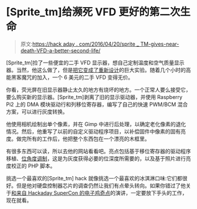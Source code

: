 # [Sprite_tm]给濒死 VFD 更好的第二次生命

> 原文:[https://hack aday . com/2016/04/20/sprite _ TM-gives-near-death-VFD-a-better-second-life/](https://hackaday.com/2016/04/20/sprite_tm-gives-near-death-vfd-a-better-second-life/)

[Sprite_tm]捡了一些便宜的二手 VFD 显示器，想自己定制温度和空气质量显示器。当然，他这么做了，但是[把它变成了重新设计](http://spritesmods.com/?art=vfdrestoration&f=had)的巨大实验。随着几个小时的高能黑客魔咒的加入，一个 6 美元的二手 VFD 变得无价。

你看，荧光屏在旧显示器静止太久的地方有烧坏的地方。一个正常人要么接受它，要么购买新的显示器。[Sprite_tm]剥离了旧的显示驱动器，并使用 Raspberry Pi2 上的 DMA 模块驱动行和列移位寄存器，编写了自己的快速 PWM/BCM 混合方案，可以进行灰度转换。

他使用相机绘制出单个像素，并在 Gimp 中进行后处理，以确定老化像素的退化情况。然后，他重写了以前的自定义驱动程序项目，以补偿固件中像素的固有亮度。做完所有的工作后，他把整个东西包在一个漂亮的木框里。

有很多东西可以读，所以去他的网站看看吧。亮点包括基于移位寄存器的驱动程序移植、[位角度调制](http://www.batsocks.co.uk/readme/art_bcm_1.htm)，这是为灰度获得必要的位深度所需要的，以及基于照片进行亮度校正的 PHP 脚本。

挑选一个最喜欢的[Sprite_tm] hack 就像挑选一个最喜欢的冰淇淋口味:它们都很好。但是他对硬盘控制器芯片的调查仍然让我们有点晕头转向。如果你错过了他关于[和来自 Hackaday SuperCon 的电子鸡奇点](http://hackaday.com/2015/11/24/building-the-infinite-matrix-of-tamagotchis/)的演讲，一定要放下手头的工作，现在就看。